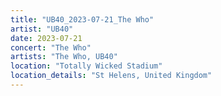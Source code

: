 ```yaml
---
title: "UB40_2023-07-21_The Who"
artist: "UB40"
date: 2023-07-21
concert: "The Who"
artists: "The Who, UB40"
location: "Totally Wicked Stadium"
location_details: "St Helens, United Kingdom"
---
```

